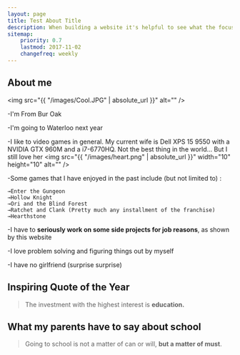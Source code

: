 ```yaml
---
layout: page
title: Test About Title
description: When building a website it's helpful to see what the focus of your site is. This page is an example of how to show a website's focus.
sitemap:
    priority: 0.7
    lastmod: 2017-11-02
    changefreq: weekly
---
```

## About me

<span class="image left"><img src="{{ "/images/Cool.JPG" | absolute_url }}" alt="" /></span>

-I'm From Bur Oak

-I'm going to Waterloo next year

-I like to video games in general. My current wife is Dell XPS 15 9550 with a NVIDIA GTX 960M and a i7-6770HQ. Not the best thing in the world... But I still love her <span class="image"><img src="{{ "/images/heart.png" | absolute_url }}" width="10" height="10" alt="" /></span>

-Some games that I have enjoyed in the past include (but not limited to) :

    →Enter the Gungeon
    →Hollow Knight
    →Ori and the Blind Forest
    →Ratchet and Clank (Pretty much any installment of the franchise)
    →Hearthstone


-I have to <b>seriously work on some side projects for job reasons</b>, as shown by this website

-I love problem solving and figuring things out by myself

-I have no girlfriend (surprise surprise)



## Inspiring Quote of the Year
  <blockquote>The investment with the highest interest is <b>education.</b></blockquote>


## What my parents have to say about school
  <blockquote>Going to school is not a matter of can or will, <strong>but a matter of must</strong>.</blockquote>
